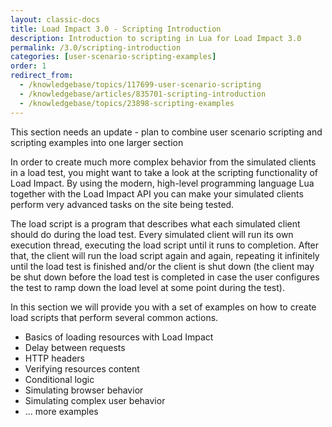 ```yaml
---
layout: classic-docs
title: Load Impact 3.0 - Scripting Introduction
description: Introduction to scripting in Lua for Load Impact 3.0
permalink: /3.0/scripting-introduction
categories: [user-scenario-scripting-examples]
order: 1
redirect_from:
  - /knowledgebase/topics/117699-user-scenario-scripting
  - /knowledgebase/articles/835701-scripting-introduction
  - /knowledgebase/topics/23898-scripting-examples
---
```


This section needs an update - plan to combine user scenario scripting and scripting examples into one larger section


In order to create much more complex behavior from the simulated clients in a load test, you might want to take a look at the scripting functionality of Load Impact. By using the modern, high-level programming language Lua together with the Load Impact API you can make your simulated clients perform very advanced tasks on the site being tested.

The load script is a program that describes what each simulated client should do during the load test. Every simulated client will run its own execution thread, executing the load script until it runs to completion. After that, the client will run the load script again and again, repeating it infinitely until the load test is finished and/or the client is shut down (the client may be shut down before the load test is completed in case the user configures the test to ramp down the load level at some point during the test).

In this section we will provide you with a set of examples on how to create load scripts that perform several common actions.

- Basics of loading resources with Load Impact
- Delay between requests
- HTTP headers
- Verifying resources content
- Conditional logic
- Simulating browser behavior
- Simulating complex user behavior
- ... more examples
